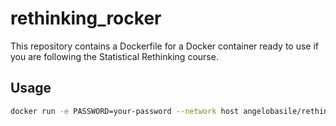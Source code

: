 # rethinking_rocker

This repository contains a Dockerfile for a Docker container ready to use if you are following the Statistical Rethinking course.

## Usage

```bash
docker run -e PASSWORD=your-password --network host angelobasile/rethinking-rocker
```
